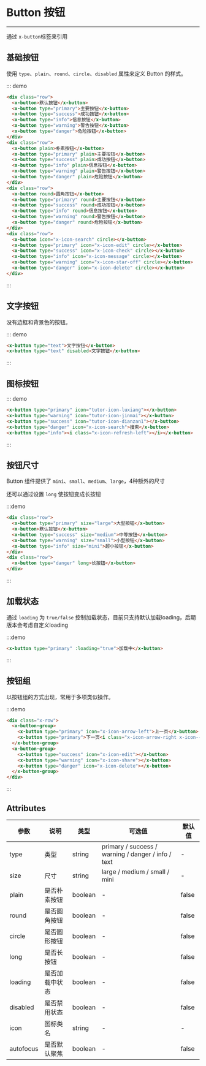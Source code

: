 # Button 按钮

----

通过 `x-button`标签来引用

## 基础按钮

使用 `type`、`plain`、`round`、`circle`、`disabled` 属性来定义 Button 的样式。

<x-button-basic-demo></x-button-basic-demo>

::: demo
```html
<div class="row">
  <x-button>默认按钮</x-button>
  <x-button type="primary">主要按钮</x-button>
  <x-button type="success">成功按钮</x-button>
  <x-button type="info">信息按钮</x-button>
  <x-button type="warning">警告按钮</x-button>
  <x-button type="danger">危险按钮</x-button>
</div>
<div class="row">
  <x-button plain>朴素按钮</x-button>
  <x-button type="primary" plain>主要按钮</x-button>
  <x-button type="success" plain>成功按钮</x-button>
  <x-button type="info" plain>信息按钮</x-button>
  <x-button type="warning" plain>警告按钮</x-button>
  <x-button type="danger" plain>危险按钮</x-button>
</div>
<div class="row">
  <x-button round>圆角按钮</x-button>
  <x-button type="primary" round>主要按钮</x-button>
  <x-button type="success" round>成功按钮</x-button>
  <x-button type="info" round>信息按钮</x-button>
  <x-button type="warning" round>警告按钮</x-button>
  <x-button type="danger" round>危险按钮</x-button>
</div>
<div class="row">
  <x-button icon="x-icon-search" circle></x-button>
  <x-button type="primary" icon="x-icon-edit" circle></x-button>
  <x-button type="success" icon="x-icon-check" circle></x-button>
  <x-button type="info" icon="x-icon-message" circle></x-button>
  <x-button type="warning" icon="x-icon-star-off" circle></x-button>
  <x-button type="danger" icon="x-icon-delete" circle></x-button>
</div>
```
:::

## 文字按钮

没有边框和背景色的按钮。

<x-button-text-demo></x-button-text-demo>

::: demo
```html
<x-button type="text">文字按钮</x-button>
<x-button type="text" disabled>文字按钮</x-button>
```
:::

## 图标按钮

<x-button-icon-demo></x-button-icon-demo>

::: demo
```html
<x-button type="primary" icon="tutor-icon-luxiang"></x-button>
<x-button type="warning" icon="tutor-icon-jinmai"></x-button>
<x-button type="success" icon="tutor-icon-dianzan1"></x-button>
<x-button type="danger" icon="x-icon-search">搜索</x-button>
<x-button type="info"><i class="x-icon-refresh-left"></i></x-button>
```
:::

## 按钮尺寸

Button 组件提供了 `mini`、`small`、`medium`、`large`，4种额外的尺寸

还可以通过设置 `long` 使按钮变成长按钮

<x-button-size-demo></x-button-size-demo>

:::demo
```html
<div class="row">
  <x-button type="primary" size="large">大型按钮</x-button>
  <x-button>默认按钮</x-button>
  <x-button type="success" size="medium">中等按钮</x-button>
  <x-button type="warning" size="small">小型按钮</x-button>
  <x-button type="info" size="mini">超小按钮</x-button>
</div>
<div class="row">
  <x-button type="danger" long>长按钮</x-button>
</div>
```
:::

## 加载状态

通过 `loading` 为 `true/false` 控制加载状态，目前只支持默认加载loading，后期版本会考虑自定义loading

<x-button-loading-demo></x-button-loading-demo>

:::demo
```html
<x-button type="primary" :loading="true">加载中</x-button>
```
:::

## 按钮组

以按钮组的方式出现，常用于多项类似操作。

<x-button-group-demo></x-button-group-demo>

:::demo
```html
<div class="x-row">
  <x-button-group>
    <x-button type="primary" icon="x-icon-arrow-left">上一页</x-button>
    <x-button type="primary">下一页<i class="x-icon-arrow-right x-icon--right"></i></x-button>
  </x-button-group>
  <x-button-group>
    <x-button type="success" icon="x-icon-edit"></x-button>
    <x-button type="warning" icon="x-icon-share"></x-button>
    <x-button type="danger" icon="x-icon-delete"></x-button>
  </x-button-group>
</div>
```
:::

## Attributes

| 参数      | 说明           | 类型    | 可选值                                             | 默认值 |
| --------- | -------------- | ------- | -------------------------------------------------- | ------ |
| type      | 类型           | string  | primary / success / warning / danger / info / text | -      |
| size      | 尺寸           | string  | large / medium / small / mini                      | -      |
| plain     | 是否朴素按钮   | boolean | -                                                  | false  |
| round     | 是否圆角按钮   | boolean | -                                                  | false  |
| circle    | 是否圆形按钮   | boolean | -                                                  | false  |
| long      | 是否长按钮     | boolean | -                                                  | false  |
| loading   | 是否加载中状态 | boolean | -                                                  | false  |
| disabled  | 是否禁用状态   | boolean | -                                                  | false  |
| icon      | 图标类名       | string  | -                                                  | -      |
| autofocus | 是否默认聚焦   | boolean | -                                                  | false  |
